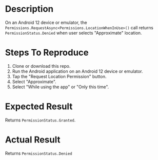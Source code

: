 # Description
On an Android 12 device or emulator, the `Permissions.RequestAsync<Permissions.LocationWhenInUse>()` call returns `PermissionStatus.Denied` when user selects "Approximate" location.

# Steps To Reproduce
1. Clone or download this repo.
2. Run the Android application on an Android 12 device or emulator.
3. Tap the "Request Location Permission" button.
4. Select "Approximate".
5. Select "While using the app" or "Only this time".

# Expected Result
Returns `PermissionStatus.Granted`.

# Actual Result
Returns `PermissionStatus.Denied`

